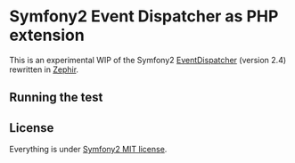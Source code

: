 Symfony2 Event Dispatcher as PHP extension
==========================================

This is an experimental WIP of the Symfony2 [EventDispatcher](https://github.com/symfony/EventDispatcher/tree/2.4) (version 2.4) rewritten in [Zephir](http://zephir-lang.com/index.html).

Running the test
----------------



License
-------

Everything is under [Symfony2 MIT license](https://github.com/symfony/EventDispatcher/blob/2.4/LICENSE).